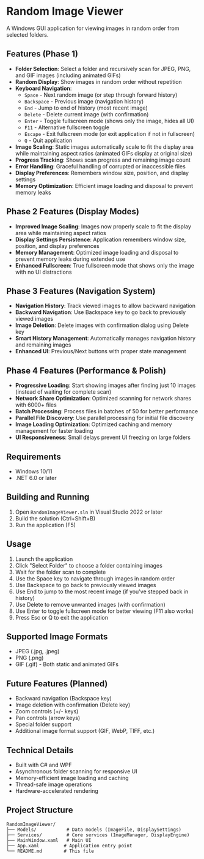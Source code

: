 # Random Image Viewer

A Windows GUI application for viewing images in random order from selected folders.

## Features (Phase 1)

- **Folder Selection**: Select a folder and recursively scan for JPEG, PNG, and GIF images (including animated GIFs)
- **Random Display**: Show images in random order without repetition
- **Keyboard Navigation**: 
  - `Space` - Next random image (or step through forward history)
  - `Backspace` - Previous image (navigation history)
  - `End` - Jump to end of history (most recent image)
  - `Delete` - Delete current image (with confirmation)
  - `Enter` - Toggle fullscreen mode (shows only the image, hides all UI)
  - `F11` - Alternative fullscreen toggle
  - `Escape` - Exit fullscreen mode (or exit application if not in fullscreen)
  - `Q` - Quit application
- **Image Scaling**: Static images automatically scale to fit the display area while maintaining aspect ratios (animated GIFs display at original size)
- **Progress Tracking**: Shows scan progress and remaining image count
- **Error Handling**: Graceful handling of corrupted or inaccessible files
- **Display Preferences**: Remembers window size, position, and display settings
- **Memory Optimization**: Efficient image loading and disposal to prevent memory leaks

## Phase 2 Features (Display Modes)

- **Improved Image Scaling**: Images now properly scale to fit the display area while maintaining aspect ratios
- **Display Settings Persistence**: Application remembers window size, position, and display preferences
- **Memory Management**: Optimized image loading and disposal to prevent memory leaks during extended use
- **Enhanced Fullscreen**: True fullscreen mode that shows only the image with no UI distractions

## Phase 3 Features (Navigation System)

- **Navigation History**: Track viewed images to allow backward navigation
- **Backward Navigation**: Use Backspace key to go back to previously viewed images
- **Image Deletion**: Delete images with confirmation dialog using Delete key
- **Smart History Management**: Automatically manages navigation history and remaining images
- **Enhanced UI**: Previous/Next buttons with proper state management

## Phase 4 Features (Performance & Polish)

- **Progressive Loading**: Start showing images after finding just 10 images (instead of waiting for complete scan)
- **Network Share Optimization**: Optimized scanning for network shares with 6000+ files
- **Batch Processing**: Process files in batches of 50 for better performance
- **Parallel File Discovery**: Use parallel processing for initial file discovery
- **Image Loading Optimization**: Optimized caching and memory management for faster loading
- **UI Responsiveness**: Small delays prevent UI freezing on large folders

## Requirements

- Windows 10/11
- .NET 6.0 or later

## Building and Running

1. Open `RandomImageViewer.sln` in Visual Studio 2022 or later
2. Build the solution (Ctrl+Shift+B)
3. Run the application (F5)

## Usage

1. Launch the application
2. Click "Select Folder" to choose a folder containing images
3. Wait for the folder scan to complete
4. Use the Space key to navigate through images in random order
5. Use Backspace to go back to previously viewed images
6. Use End to jump to the most recent image (if you've stepped back in history)
7. Use Delete to remove unwanted images (with confirmation)
8. Use Enter to toggle fullscreen mode for better viewing (F11 also works)
9. Press Esc or Q to exit the application

## Supported Image Formats

- JPEG (.jpg, .jpeg)
- PNG (.png)
- GIF (.gif) - Both static and animated GIFs

## Future Features (Planned)

- Backward navigation (Backspace key)
- Image deletion with confirmation (Delete key)
- Zoom controls (+/- keys)
- Pan controls (arrow keys)
- Special folder support
- Additional image format support (GIF, WebP, TIFF, etc.)

## Technical Details

- Built with C# and WPF
- Asynchronous folder scanning for responsive UI
- Memory-efficient image loading and caching
- Thread-safe image operations
- Hardware-accelerated rendering

## Project Structure

```
RandomImageViewer/
├── Models/           # Data models (ImageFile, DisplaySettings)
├── Services/         # Core services (ImageManager, DisplayEngine)
├── MainWindow.xaml   # Main UI
├── App.xaml         # Application entry point
└── README.md        # This file
```
